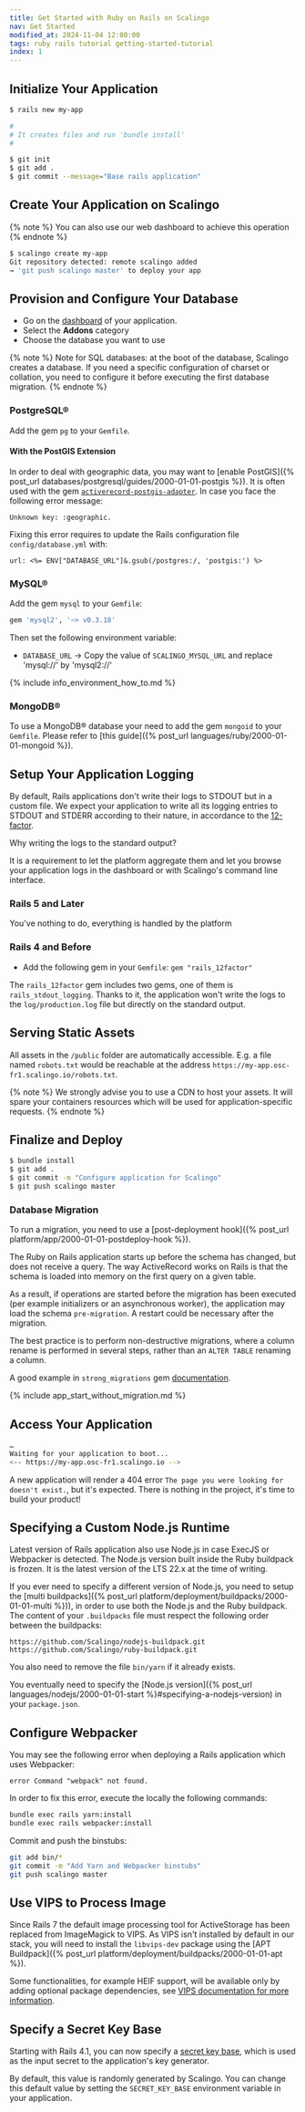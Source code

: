 ```yaml
---
title: Get Started with Ruby on Rails on Scalingo
nav: Get Started
modified_at: 2024-11-04 12:00:00
tags: ruby rails tutorial getting-started-tutorial
index: 1
---
```


## Initialize Your Application

```bash
$ rails new my-app

#
# It creates files and run 'bundle install'
#

$ git init
$ git add .
$ git commit --message="Base rails application"
```

## Create Your Application on Scalingo

{% note %}
You can also use our web dashboard to achieve this operation
{% endnote %}

```bash
$ scalingo create my-app
Git repository detected: remote scalingo added
→ 'git push scalingo master' to deploy your app
```

## Provision and Configure Your Database

* Go on the [dashboard](https://dashboard.scalingo.com/apps) of your application.
* Select the __Addons__ category
* Choose the database you want to use

{% note %}
Note for SQL databases: at the boot of the database, Scalingo creates a database. If you need a specific configuration of charset or collation, you need to configure it before executing the first database migration.
{% endnote %}

### PostgreSQL®

Add the gem `pg` to your `Gemfile`.

#### With the PostGIS Extension

In order to deal with geographic data, you may want to [enable PostGIS]({% post_url databases/postgresql/guides/2000-01-01-postgis %}). It is often used with the gem [`activerecord-postgis-adapter`](https://rubygems.org/gems/activerecord-postgis-adapter). In case you face the following error message:

```text
Unknown key: :geographic.
```

Fixing this error requires to update the Rails configuration file `config/database.yml` with:

```erb
url: <%= ENV["DATABASE_URL"]&.gsub(/postgres:/, 'postgis:') %>
```

### MySQL®

Add the gem `mysql` to your `Gemfile`:

```ruby
gem 'mysql2', '~> v0.3.18'
```

Then set the following environment variable:

* `DATABASE_URL`
  → Copy the value of `SCALINGO_MYSQL_URL` and replace 'mysql://' by 'mysql2://'

{% include info_environment_how_to.md %}

### MongoDB®

To use a MongoDB® database your need to add the gem `mongoid` to your `Gemfile`.
Please refer to [this guide]({% post_url languages/ruby/2000-01-01-mongoid %}).

## Setup Your Application Logging

By default, Rails applications don't write their logs to STDOUT but in a custom
file. We expect your application to write all its logging entries to STDOUT
and STDERR according to their nature, in accordance to the
[12-factor](https://12factor.net).

Why writing the logs to the standard output?

It is a requirement to let the platform aggregate them and let you browse your
application logs in the dashboard or with Scalingo's command line interface.

### Rails 5 and Later

You've nothing to do, everything is handled by the platform

### Rails 4 and Before

* Add the following gem in your `Gemfile`: `gem "rails_12factor"`

The `rails_12factor` gem includes two gems, one of them is
`rails_stdout_logging`. Thanks to it, the application won't write the logs to
the `log/production.log` file but directly on the standard output.

## Serving Static Assets

All assets in the `/public` folder are automatically accessible. E.g. a file named `robots.txt` would be reachable at the address `https://my-app.osc-fr1.scalingo.io/robots.txt`.

{% note %}
We strongly advise you to use a CDN to host your assets. It will spare your containers resources which will be used for application-specific requests.
{% endnote %}

## Finalize and Deploy

```bash
$ bundle install
$ git add .
$ git commit -m "Configure application for Scalingo"
$ git push scalingo master
```

### Database Migration

To run a migration, you need to use a [post-deployment hook]({% post_url platform/app/2000-01-01-postdeploy-hook %}).

The Ruby on Rails application starts up before the schema has changed, but does not receive a query. The way ActiveRecord works on Rails is that the schema is loaded into memory on the first query on a given table.

As a result, if operations are started before the migration has been executed (per example initializers or an asynchronous worker), the application may load the schema `pre-migration`. A restart could be necessary after the migration.

The best practice is to perform non-destructive migrations, where a column rename is performed in several steps, rather than an `ALTER TABLE` renaming a column.

A good example in `strong_migrations` gem [documentation](https://github.com/ankane/strong_migrations#renaming-a-column).

{% include app_start_without_migration.md %}

## Access Your Application

```bash
…
Waiting for your application to boot...
<-- https://my-app.osc-fr1.scalingo.io -->
```

A new application will render a 404 error `The page you were looking for doesn't exist.`,
but it's expected. There is nothing in the project, it's time to build your product!

## Specifying a Custom Node.js Runtime

Latest version of Rails application also use Node.js in case ExecJS or
Webpacker is detected. The Node.js version built inside the Ruby buildpack is
frozen. It is the latest version of the LTS 22.x at the time of writing.

If you ever need to specify a different version of Node.js, you need to setup
the [multi buildpacks]({% post_url
platform/deployment/buildpacks/2000-01-01-multi %})), in order to use both the Node.js and the Ruby buildpack. The content of your `.buildpacks` file must respect the following order between the buildpacks:

```text
https://github.com/Scalingo/nodejs-buildpack.git
https://github.com/Scalingo/ruby-buildpack.git
```

You also need to remove the file `bin/yarn` if it already exists.

You eventually need to specify the [Node.js version]({% post_url
languages/nodejs/2000-01-01-start %}#specifying-a-nodejs-version) in your `package.json`.

## Configure Webpacker

You may see the following error when deploying a Rails application which uses Webpacker:

```text
error Command "webpack" not found.
```

In order to fix this error, execute the locally the following commands:

```sh
bundle exec rails yarn:install
bundle exec rails webpacker:install
```

Commit and push the binstubs:

```sh
git add bin/*
git commit -m "Add Yarn and Webpacker binstubs"
git push scalingo master
```

## Use VIPS to Process Image

Since Rails 7 the default image processing tool for ActiveStorage has been replaced from ImageMagick to VIPS. As VIPS isn't installed by default in our stack, you will need to install the `libvips-dev` package using the [APT Buildpack]({% post_url
platform/deployment/buildpacks/2000-01-01-apt %}).

Some functionalities, for example HEIF support, will be available only by adding optional package dependencies, see [VIPS documentation for more information](https://github.com/libvips/libvips#optional-dependencies).

## Specify a Secret Key Base

Starting with Rails 4.1, you can now specify a [secret key base](https://api.rubyonrails.org/classes/Rails/Application.html#method-i-secret_key_base),
which is used as the input secret to the application's key generator.

By default, this value is randomly generated by Scalingo. You can change this default value by setting the `SECRET_KEY_BASE` environment variable in your application.
